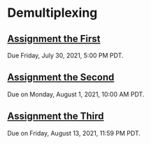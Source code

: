 # Demultiplexing

## [Assignment the First](Assignment-the-first)
Due Friday, July 30, 2021, 5:00 PM PDT.

## [Assignment the Second](Assignment-the-second)
Due on Monday, August 1, 2021, 10:00 AM PDT.

## [Assignment the Third](Assignment-the-third)
Due on Friday, August 13, 2021, 11:59 PM PDT.
